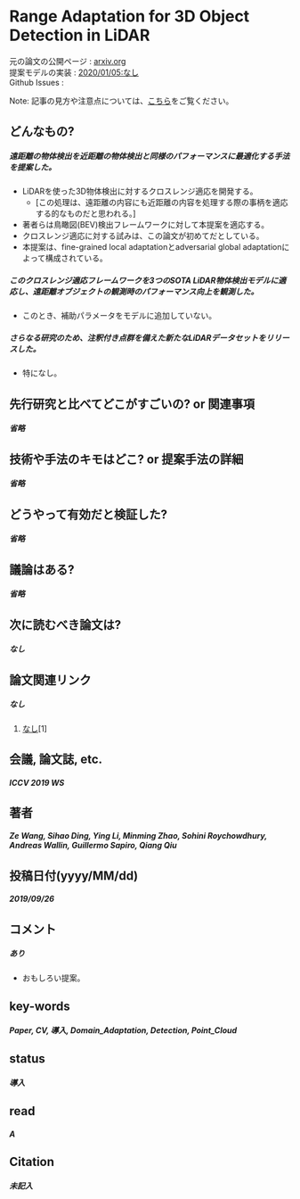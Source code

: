 # Range Adaptation for 3D Object Detection in LiDAR

元の論文の公開ページ : [arxiv.org](https://arxiv.org/abs/1909.12249)  
提案モデルの実装 : [2020/01/05:なし]()  
Github Issues : []()  

Note: 記事の見方や注意点については、[こちら](/)をご覧ください。

## どんなもの?
##### 遠距離の物体検出を近距離の物体検出と同様のパフォーマンスに最適化する手法を提案した。
- LiDARを使った3D物体検出に対するクロスレンジ適応を開発する。
  - [この処理は、遠距離の内容にも近距離の内容を処理する際の事柄を適応する的なものだと思われる。]
- 著者らは鳥瞰図(BEV)検出フレームワークに対して本提案を適応する。
- クロスレンジ適応に対する試みは、この論文が初めてだとしている。
- 本提案は、fine-grained local adaptationとadversarial global adaptationによって構成されている。

##### このクロスレンジ適応フレームワークを3つのSOTA LiDAR物体検出モデルに適応し、遠距離オブジェクトの観測時のパフォーマンス向上を観測した。
- このとき、補助パラメータをモデルに追加していない。

##### さらなる研究のため、注釈付き点群を備えた新たなLiDARデータセットをリリースした。
- 特になし。

## 先行研究と比べてどこがすごいの? or 関連事項
##### 省略

## 技術や手法のキモはどこ? or 提案手法の詳細
##### 省略

## どうやって有効だと検証した?
##### 省略

## 議論はある?
##### 省略

## 次に読むべき論文は?
##### なし

## 論文関連リンク
##### なし
1. [なし]()[1]

## 会議, 論文誌, etc.
##### ICCV 2019 WS

## 著者
##### Ze Wang, Sihao Ding, Ying Li, Minming Zhao, Sohini Roychowdhury, Andreas Wallin, Guillermo Sapiro, Qiang Qiu

## 投稿日付(yyyy/MM/dd)
##### 2019/09/26

## コメント
##### あり
- おもしろい提案。

## key-words
##### Paper, CV, 導入, Domain_Adaptation, Detection, Point_Cloud

## status
##### 導入

## read
##### A

## Citation
##### 未記入
